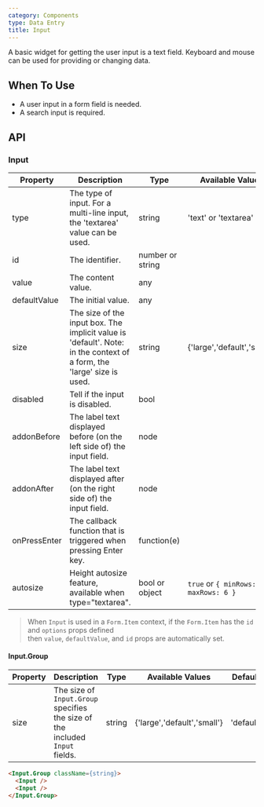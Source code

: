 ```yaml
---
category: Components
type: Data Entry
title: Input
---
```


A basic widget for getting the user input is a text field.
Keyboard and mouse can be used for providing or changing data.

## When To Use

- A user input in a form field is needed.
- A search input is required.

## API

### Input

| Property       | Description           | Type     | Available Values | Default       |
|----------------|-----------------------|----------|------------------|---------------|
| type | The type of input. For a multi-line input, the 'textarea' value can be used. | string | 'text' or 'textarea' | 'text'    |
| id | The identifier. | number or string |   |   |
| value | The content value. | any |   |   |
| defaultValue | The initial value. | any |   |   |
| size | The size of the input box. The implicit value is 'default'. Note: in the context of a form, the 'large' size is used. | string | {'large','default','small'} | 'default' |
| disabled | Tell if the input is disabled. | bool |   | false |
| addonBefore | The label text displayed before (on the left side of) the input field. | node |   |   |
| addonAfter | The label text displayed after (on the right side of) the input field. | node |   |   |
| onPressEnter | The callback function that is triggered when pressing Enter key. | function(e) |   |   |
| autosize | Height autosize feature, available when type="textarea". | bool or object | `true` or `{ minRows: 2, maxRows: 6 }` | false |

> When `Input` is used in a `Form.Item` context, if the `Form.Item` has the `id` and `options` props defined  
then `value`, `defaultValue`, and `id` props are automatically set.

#### Input.Group

| Property  | Description                      | Type   | Available Values            | Default   |
|-----------|----------------------------------|--------|-----------------------------|-----------|
|  size | The size of `Input.Group` specifies the size of the included `Input` fields. | string | {'large','default','small'} | 'default' |

```html
<Input.Group className={string}>
  <Input />
  <Input />
</Input.Group>
```
